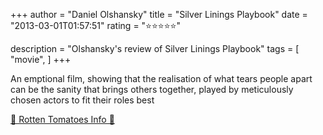 +++
author = "Daniel Olshansky"
title = "Silver Linings Playbook"
date = "2013-03-01T01:57:51"
rating = "⭐⭐⭐⭐⭐"

description = "Olshansky's review of Silver Linings Playbook"
tags = [
    "movie",
]
+++


An emptional film, showing that the realisation of what tears people apart can be the sanity that brings others together, played by meticulously chosen actors to fit their roles best

[🍅 Rotten Tomatoes Info 🍅](https://www.rottentomatoes.com//m/silver_linings_playbook)